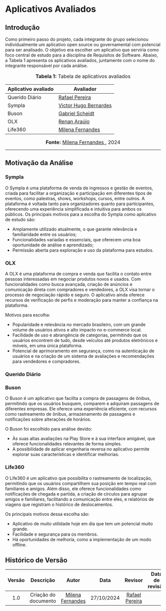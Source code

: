 # Aplicativos Avaliados

## Introdução
Como primeiro passo do projeto, cada integrante do grupo selecionou individualmente um aplicativo open source ou governamental com potencial para ser analisado. O objetivo era escolher um aplicativo que serviria como foco central de estudo para a disciplina de Requisitos de Software. Abaixo, a Tabela 1 apresenta os aplicativos avaliados, juntamente com o nome do integrante responsável por cada análise.

<div align="center">
<font size="3"><p style="text-align: center"><b>Tabela 1:</b> Tabela de aplicativos avaliados</p></font>
  
<table>
  <thead>
    <tr>
      <th>Aplicativo avaliado</th>
      <th>Avaliador</th>
    </tr>
  </thead>
  <tbody>
    <tr>
      <td> Querido Diário</td>
      <td><a href="https://github.com/rafgpereira">Rafael Pereira</a></td>
    </tr>
    <tr>
      <td>Sympla</td>
      <td><a href="https://github.com/VHbernardes">Victor Hugo Bernardes</a></td>
    </tr>
    <tr>
      <td>Buson</td>
      <td><a href="https://github.com/Gxaite">Gabriel Scheidt</a></td>
    </tr>
    <tr>
      <td>OLX</td>
      <td><a href="https://github.com/renantfm4">Renan Araújo</a></td>
    </tr>
    <tr>
      <td>Life360</td>
      <td><a href="https://github.com/MilenaFRocha">Milena Fernandes</a></td>
    </tr>
  </tbody>
</table>

<font size="3"><p style="text-align: center"><b>Fonte:</b> <a href="https://github.com/MilenaFRocha">Milena Fernandes </a>, 2024</p></font>
</div>

---

## Motivação da Análise 

### Sympla
O Sympla é uma plataforma de venda de ingressos e gestão de eventos, criada para facilitar a organização e participação em diferentes tipos de eventos, como palestras, shows, workshops, cursos, entre outros. A plataforma é voltada tanto para organizadores quanto para participantes, oferecendo uma experiência simplificada e intuitiva para ambos os públicos. Os principais motivos para a escolha do Sympla como aplicativo de estudo são:

- Amplamente utilizado atualmente, o que garante relevância e familiaridade entre os usuários;
- Funcionalidades variadas e essenciais, que oferecem uma boa oportunidade de análise e aprendizado;
- Permissão aberta para exploração e uso da plataforma para estudos.


### OLX
A OLX é uma plataforma de compra e venda que facilita o contato entre pessoas interessadas em negociar produtos novos e usados. Com funcionalidades como busca avançada, criação de anúncios e comunicação direta com compradores e vendedores, a OLX visa tornar o processo de negociação rápido e seguro. O aplicativo ainda oferece recursos de verificação de perfis e moderação para manter a confiança na plataforma.

Motivos para escolha:
- Popularidade e relevância no mercado brasileiro, com um grande volume de usuários ativos e alto impacto no e-commerce local.
- Facilidade de uso e abrangência de categorias, permitindo que os usuários encontrem de tudo, desde veículos até produtos eletrônicos e móveis, em uma única plataforma.
- Potencial de aprimoramento em segurança, como na autenticação de usuários e na criação de um sistema de avaliações e recomendações para vendedores e compradores.

  

### Querido Diário
### Buson
O Buson é um aplicativo que facilita a compra de passagens de ônibus, permitindo que os usuários busquem, comparem e adquiram passagens de diferentes empresas. Ele oferece uma experiência eficiente, com recursos como rastreamento de ônibus, armazenamento de passagens e notificações sobre alterações de horários. 

O Buson foi escolhido para análise devido:
- Às suas altas avaliações na Play Store e à sua interface amigável, que oferece funcionalidades relevantes de forma simples.
- A possibilidade de aplicar engenharia reversa no aplicativo permite explorar suas características e identificar melhorias.

  
### Life360
O Life360 é um aplicativo que possibilita o rastreamento de localização, permitindo que os usuários compartilhem sua posição em tempo real com familiares e amigos. Além disso, ele oferece funcionalidades como notificações de chegada e partida, a criação de círculos para agrupar amigos e familiares, facilitando a comunicação entre eles, e relatórios de viagens que registram o histórico de deslocamentos.

Os principais motivos dessa escolha são:
- Aplicativo de muito utilidade hoje em dia que tem um potencial muito grande.
- Facilidade e segurança para os membros.
- Há oportunidades de melhoria, como a implementação de um modo offline.


## Histórico de Versão

<center>


| Versão |          Descrição              |     Autor      |      Data      |   Revisor     |    Data de revisão    |  
|:------:|:-------------------------------:|:--------------:|:--------------:|:-------------:|:---------------------:|
|  1.0   | Criação do documento |  [Milena Fernandes](https://github.com/usuario_milena) | 27/10/2024   | [Rafael Pereira](https://github.com/rafgpereira) ||

</center>
